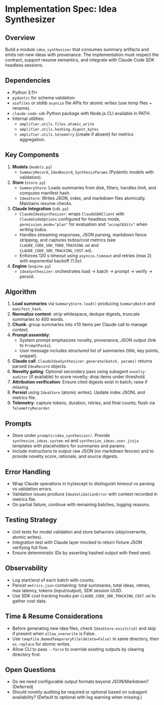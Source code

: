 # Implementation Spec: Idea Synthesizer

## Overview
Build a module `idea_synthesizer` that consumes summary artifacts and emits net-new ideas with provenance. The implementation must respect the contract, support resume semantics, and integrate with Claude Code SDK headless sessions.

## Dependencies
- Python 3.11+
- `pydantic` for schema validation.
- `aiofiles` or stdlib `asyncio` file APIs for atomic writes (use temp files + rename).
- `claude-code-sdk` Python package with Node.js CLI available in PATH.
- Internal utilities:
  - `amplifier.utils.files.atomic_write`
  - `amplifier.utils.hashing.digest_bytes`
  - `amplifier.utils.telemetry` (create if absent) for metrics aggregation.

## Key Components
1. **Models** (`models.py`)
   - `SummaryRecord`, `IdeaRecord`, `SynthesisParams` (Pydantic models with validation).
2. **Store** (`store.py`)
   - `SummaryStore`: Loads summaries from disk, filters, handles limit, and computes manifest hash.
   - `IdeaStore`: Writes JSON, index, and markdown files atomically. Maintains resume checks.
3. **Claude Integration** (`sdk.py`)
   - `ClaudeIdeaSynthesizer`: wraps `ClaudeSDKClient` with `ClaudeCodeOptions` configured for headless mode, `permission_mode="plan"` for evaluation and `"acceptEdits"` when writing todos.
   - Handles streaming responses, JSON parsing, markdown fence stripping, and captures todos/cost metrics (see `CLAUDE_CODE_SDK_TODO_TRACKING.md` and `CLAUDE_CODE_SDK_TRACKING_COST.md`).
   - Enforces 120 s timeout using `asyncio.timeout` and retries (max 2) with exponential backoff (1.5x).
4. **Engine** (`engine.py`)
   - `IdeaSynthesizer`: orchestrates load → batch → prompt → verify → persist.

## Algorithm
1. **Load summaries** via `SummaryStore.load()` producing `SummaryBatch` and `manifest_hash`.
2. **Normalize content**: strip whitespace, dedupe digests, truncate summaries to 400 words.
3. **Chunk**: group summaries into ≤10 items per Claude call to manage context.
4. **Prompt assembly**:
   - System prompt emphasizes novelty, provenance, JSON output (link to `PromptPacks`).
   - User message includes structured list of summaries (title, key points, snippet).
5. **Claude call**: `ClaudeIdeaSynthesizer.generate(batch, params)` returns parsed `IdeaRecord` objects.
6. **Novelty gating**: Optional secondary pass using subagent `novelty-auditor` (if available) to score novelty; drop items under threshold.
7. **Attribution verification**: Ensure cited digests exist in batch; raise if missing.
8. **Persist** using `IdeaStore` (atomic writes). Update index JSONL and metrics file.
9. **Telemetry**: capture tokens, duration, retries, and final counts; flush via `TelemetryRecorder`.

## Prompts
- Store under `prompts/idea_synthesizer/`. Provide `synthesize_ideas.system.md` and `synthesize_ideas.user.jinja` templates with placeholders for summaries and params.
- Include instructions to output raw JSON (no markdown fences) and to provide novelty score, rationale, and source digests.

## Error Handling
- Wrap Claude operations in try/except to distinguish timeout vs parsing vs validation errors.
- Validation issues produce `IdeaValidationError` with context recorded in metrics file.
- On partial failure, continue with remaining batches, logging reasons.

## Testing Strategy
- Unit tests for model validation and store behaviors (skip/overwrite, atomic writes).
- Integration test with Claude layer mocked to return fixture JSON verifying full flow.
- Ensure deterministic IDs by asserting hashed output with fixed seed.

## Observability
- Log start/end of each batch with counts.
- Persist `metrics.json` containing: total summaries, total ideas, retries, max latency, tokens (input/output), SDK session UUID.
- Use SDK cost tracking hooks per `CLAUDE_CODE_SDK_TRACKING_COST.md` to gather cost data.

## Time & Resume Considerations
- Before generating new idea files, check `IdeaStore.exists(id)` and skip if present when `allow_overwrite` is False.
- Use `tempfile.NamedTemporaryFile(delete=False)` in same directory, then `os.replace` for atomic writes.
- Allow CLI to pass `--force` to override existing outputs by clearing directory first.

## Open Questions
- Do we need configurable output formats beyond JSON/Markdown? (Deferred)
- Should novelty auditing be required or optional based on subagent availability? (Default to optional with log warning when missing.)
